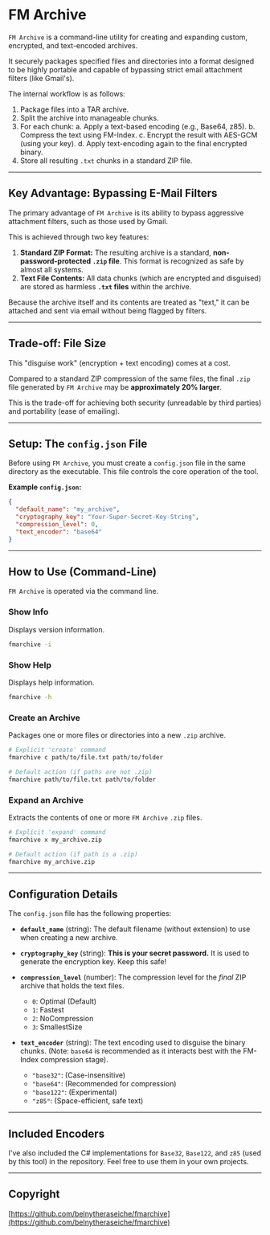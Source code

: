 # FM Archive

`FM Archive` is a command-line utility for creating and expanding custom, encrypted, and text-encoded archives.

It securely packages specified files and directories into a format designed to be highly portable and capable of bypassing strict email attachment filters (like Gmail's).

The internal workflow is as follows:
1.  Package files into a TAR archive.
2.  Split the archive into manageable chunks.
3.  For each chunk:
    a. Apply a text-based encoding (e.g., Base64, z85).
    b. Compress the text using FM-Index.
    c. Encrypt the result with AES-GCM (using your key).
    d. Apply text-encoding again to the final encrypted binary.
4.  Store all resulting `.txt` chunks in a standard ZIP file.

---

## Key Advantage: Bypassing E-Mail Filters

The primary advantage of `FM Archive` is its ability to bypass aggressive attachment filters, such as those used by Gmail.

This is achieved through two key features:

1.  **Standard ZIP Format:** The resulting archive is a standard, **non-password-protected `.zip` file**. This format is recognized as safe by almost all systems.
2.  **Text File Contents:** All data chunks (which are encrypted and disguised) are stored as harmless **`.txt` files** within the archive.

Because the archive itself and its contents are treated as "text," it can be attached and sent via email without being flagged by filters.

---

## Trade-off: File Size

This "disguise work" (encryption + text encoding) comes at a cost.

Compared to a standard ZIP compression of the same files, the final `.zip` file generated by `FM Archive` may be **approximately 20% larger**.

This is the trade-off for achieving both security (unreadable by third parties) and portability (ease of emailing).

---

## Setup: The `config.json` File

Before using `FM Archive`, you must create a `config.json` file in the same directory as the executable. This file controls the core operation of the tool.

**Example `config.json`:**
```json
{
  "default_name": "my_archive",
  "cryptography_key": "Your-Super-Secret-Key-String",
  "compression_level": 0,
  "text_encoder": "base64"
}
```

-----

## How to Use (Command-Line)

`FM Archive` is operated via the command line.

### Show Info

Displays version information.

```bash
fmarchive -i
```

### Show Help

Displays help information.

```bash
fmarchive -h
```

### Create an Archive

Packages one or more files or directories into a new `.zip` archive.

```bash
# Explicit 'create' command
fmarchive c path/to/file.txt path/to/folder

# Default action (if paths are not .zip)
fmarchive path/to/file.txt path/to/folder
```

### Expand an Archive

Extracts the contents of one or more `FM Archive` `.zip` files.

```bash
# Explicit 'expand' command
fmarchive x my_archive.zip

# Default action (if path is a .zip)
fmarchive my_archive.zip
```

-----

## Configuration Details

The `config.json` file has the following properties:

  * **`default_name`** (string):
    The default filename (without extension) to use when creating a new archive.

  * **`cryptography_key`** (string):
    **This is your secret password.** It is used to generate the encryption key. Keep this safe\!

  * **`compression_level`** (number):
    The compression level for the *final* ZIP archive that holds the text files.

      * `0`: Optimal (Default)
      * `1`: Fastest
      * `2`: NoCompression
      * `3`: SmallestSize

  * **`text_encoder`** (string):
    The text encoding used to disguise the binary chunks. (Note: `base64` is recommended as it interacts best with the FM-Index compression stage).

      * `"base32"`: (Case-insensitive)
      * `"base64"`: (Recommended for compression)
      * `"base122"`: (Experimental)
      * `"z85"`: (Space-efficient, safe text)

-----

## Included Encoders

I've also included the C\# implementations for `Base32`, `Base122`, and `z85` (used by this tool) in the repository. Feel free to use them in your own projects.

-----

## Copyright

[https://github.com/belnytheraseiche/fmarchive](https://github.com/belnytheraseiche/fmarchive)
